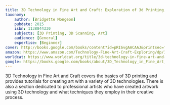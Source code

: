 ```yaml
---
title: 3D Technology in Fine Art and Craft: Exploration of 3d Printing, Scanning, Sculpting and Milling
taxonomy:
	author: [Bridgette Mongeon]
	pubdate: 2015
	isbn: 1138844330
	subjects: [3D Printing, 3D Scanning, Art]
	audience: [General]
	expertise: [Beginner]
cover: http://books.google.com/books/content?id=pRI6vgAACAAJ&printsec=frontcover&img=1&zoom=1&source=gbs_api
amazon: https://www.amazon.com/Technology-Fine-Art-Craft-Exploring/dp/1138844330/ref=sr_1_1?keywords=3D+technology+in+fine+art+and+craft+%3A+exploring+3D+printing%2C+scanning%2C+sculpting+and+milling&qid=1569855462&s=gateway&sr=8-1
worldcat: https://www.worldcat.org/title/3d-technology-in-fine-art-and-craft-exploring-3d-printing-scanning-sculpting-and-milling/oclc/1003798240&referer=brief_results
google: https://books.google.com/books/about/3D_Technology_in_Fine_Art_and_Craft.html?hl=&id=pRI6vgAACAAJ
---
```

3D Technology in Fine Art and Craft covers the basics of 3D printing and provides tutorials for creating art with a variety of 3D technologies.  There is also a section dedicated to professional artists who have created artwork using 3D technology and what techniques they employ in their creative process.